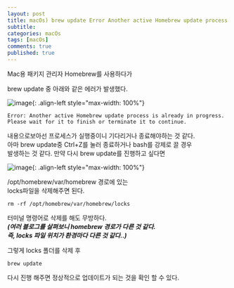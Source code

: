 ```yaml
---
layout: post
title: macOs) brew update Error Another active Homebrew update process is already in progress. 문제 해결
subtitle: 
categories: macOs
tags: [macOs]
comments: true
published: true
---
```


Mac용 패키지 관리자 Homebrew를 사용하다가  

brew update 중 아래와 같은 에러가 발생했다.

![image](https://lh3.googleusercontent.com/u/0/drive-viewer/AFDK6gPgnf_Jlr6jF5QrJ3a1bIdej3lBiR4_o-5y7SfrHRjvujgPSqqZkSrl29Kf4TWNO2frqh1AoHoQrYmTsdS_4V134Mnzig=w1920-h921){: .align-left style="max-width: 100%"}




```shell
Error: Another active Homebrew update process is already in progress.
Please wait for it to finish or terminate it to continue.
```

내용으로보아선 프로세스가 실행중이니 기다리거나 종료해야하는 것 같다.  
아마 brew update중 Ctrl+Z를 눌러 종료하거나 bash를 강제로 끌 경우   
발생하는 것 같다. 만약 다시 brew update를 진행하고 싶다면

![image](https://lh3.googleusercontent.com/u/0/drive-viewer/AFDK6gNt4jGQKvpg6v4idw1qCOQfMrClt6WEeSjGurKDYsmUv0A6kUzSff5ib5LtR5rpktmwbejPAmrg0g50hQjoqKSAVJsM0w=w1920-h921){: .align-left style="max-width: 100%"}

/opt/homebrew/var/homebrew 경로에 있는  
locks파일을 삭제해주면 된다.  

```shell
rm -rf /opt/homebrew/var/homebrew/locks
```

터미널 명령어로 삭제를 해도 무방하다.  
**_(여러 블로그를 살펴보니 homebrew 경로가 다른 것 같다.  
즉, locks 파일 위치가 환경마다 다른 것 같다..)_**


그렇게 locks 폴더를 삭제 후 
```shell
brew update
```
다시 진행 해주면 정상적으로 업데이트가 되는 것을 확인 할 수 있다.  


<br/>
<br/>
